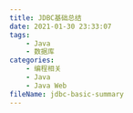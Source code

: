 ```yaml
---
title: JDBC基础总结
date: 2021-01-30 23:33:07
tags:
	- Java
	- 数据库
categories:
	- 编程相关
	- Java
	- Java Web
fileName: jdbc-basic-summary
---
```






